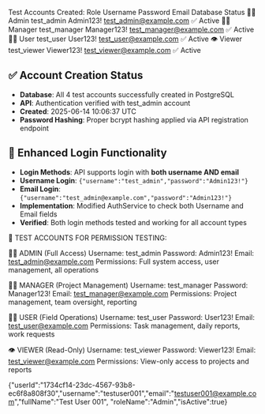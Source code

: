 Test Accounts Created:
Role	Username	Password	Email	Database Status
👨‍💼 Admin	test_admin	Admin123!	test_admin@example.com	✅ Active
👩‍💼 Manager	test_manager	Manager123!	test_manager@example.com	✅ Active
👨‍🔧 User	test_user	User123!	test_user@example.com	✅ Active
👁️ Viewer	test_viewer	Viewer123!	test_viewer@example.com	✅ Active


## ✅ Account Creation Status
- **Database**: All 4 test accounts successfully created in PostgreSQL
- **API**: Authentication verified with test_admin account
- **Created**: 2025-06-14 10:06:37 UTC
- **Password Hashing**: Proper bcrypt hashing applied via API registration endpoint

## 🔐 Enhanced Login Functionality
- **Login Methods**: API supports login with **both username AND email**
- **Username Login**: `{"username":"test_admin","password":"Admin123!"}`
- **Email Login**: `{"username":"test_admin@example.com","password":"Admin123!"}`
- **Implementation**: Modified AuthService to check both Username and Email fields
- **Verified**: Both login methods tested and working for all account types


🔐 TEST ACCOUNTS FOR PERMISSION TESTING:

👨‍💼 ADMIN (Full Access)
   Username: test_admin
   Password: Admin123!
   Email: test_admin@example.com
   Permissions: Full system access, user management, all operations

👩‍💼 MANAGER (Project Management)
   Username: test_manager
   Password: Manager123!
   Email: test_manager@example.com
   Permissions: Project management, team oversight, reporting

👨‍🔧 USER (Field Operations)
   Username: test_user
   Password: User123!
   Email: test_user@example.com
   Permissions: Task management, daily reports, work requests

👁️ VIEWER (Read-Only)
   Username: test_viewer
   Password: Viewer123!
   Email: test_viewer@example.com
   Permissions: View-only access to projects and reports

{"userId":"1734cf14-23dc-4567-93b8-ec6f8a808f30","username":"testuser001","email":"testuser001@example.com","fullName":"Test User 001",
"roleName":"Admin","isActive":true}